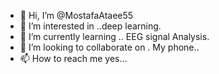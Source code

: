 - 👋 Hi, I’m @MostafaAtaee55
- 👀 I’m interested in ..deep learning.
- 🌱 I’m currently learning .. EEG signal Analysis.
- 💞️ I’m looking to collaborate on . My phone..
- 📫 How to reach me yes...

<!---
MostafaAtaee55/MostafaAtaee55 is a ✨ special ✨ repository because its `README.md` (this file) appears on your GitHub profile.
You can click the Preview link to take a look at your changes.
--->
